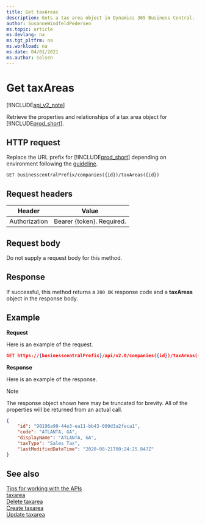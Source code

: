 ```yaml
---
title: Get taxAreas  
description: Gets a tax area object in Dynamics 365 Business Central. 
author: SusanneWindfeldPedersen
ms.topic: article
ms.devlang: na
ms.tgt_pltfrm: na
ms.workload: na
ms.date: 04/01/2021
ms.author: solsen
---
```


# Get taxAreas

[!INCLUDE[api_v2_note](../../../includes/api_v2_note.md)]

Retrieve the properties and relationships of a tax area object for [!INCLUDE[prod_short](../../../includes/prod_short.md)].

## HTTP request
Replace the URL prefix for [!INCLUDE[prod_short](../../../includes/prod_short.md)] depending on environment following the [guideline](../../v2.0/endpoints-apis-for-dynamics.md).

```
GET businesscentralPrefix/companies({id})/taxAreas({id})
```

## Request headers

|Header|Value|
|------|-----|
|Authorization  |Bearer {token}. Required. |

## Request body
Do not supply a request body for this method.

## Response
If successful, this method returns a ```200 OK``` response code and a **taxAreas** object in the response body.

## Example

**Request**

Here is an example of the request.
```json
GET https://{businesscentralPrefix}/api/v2.0/companies({id})/taxAreas({id})
```

**Response**

Here is an example of the response. 

> [!NOTE]  
>   The response object shown here may be truncated for brevity. All of the properties will be returned from an actual call.

```json
{
    "id": "90196a90-44e3-ea11-bb43-000d3a2feca1",
    "code": "ATLANTA, GA",
    "displayName": "ATLANTA, GA",
    "taxType": "Sales Tax",
    "lastModifiedDateTime": "2020-08-21T00:24:25.847Z"
}
```

## See also
[Tips for working with the APIs](../../../developer/devenv-connect-apps-tips.md)    
[taxarea](../resources/dynamics_taxarea.md)    
[Delete taxarea](dynamics_taxarea_Delete.md)    
[Create taxarea](dynamics_taxarea_Create.md)    
[Update taxarea](dynamics_taxarea_Update.md)    

